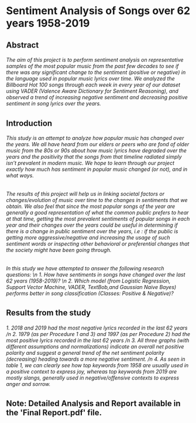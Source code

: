 # Sentiment Analysis of Songs over 62 years 1958-2019 

## Abstract
###### The aim of this project is to perform sentiment analysis on representative samples of the most popular music from the past few decades to see if there was any significant change to the sentiment (positive or negative) in the language used in popular music lyrics over time. We analyzed the Billboard Hot 100 songs through each week in every year of our dataset using VADER (Valence Aware Dictionary for Sentiment Reasoning), and observed a trend of increasing negative sentiment and decreasing positive sentiment in song lyrics over the years.

## Introduction
###### This study is an attempt to analyze how popular music has changed over the years. We all have heard from our elders or peers who are fond of older music from the 80s or 90s about how music lyrics have degraded over the years and the positivity that the songs from that timeline radiated simply isn’t prevalent in modern music. We hope to learn through our project exactly how much has sentiment in popular music changed (or not), and in what ways.

###### The results of this project will help us in linking societal factors or changes/evolution of music over time to the changes in sentiments that we obtain. We also feel that since the most popular songs of the year are generally a good representation of what the common public prefers to hear at that time, getting the most prevalent sentiments of popular songs in each year and their changes over the years could be useful in determining if there is a change in public sentiment over the years, i.e : if the public is getting more aggressive/negative and increasing the usage of such sentiment words or inspecting other behavioral or preferential changes that the society might have been going through.

###### In this study we have attempted to answer the following research questions: \n 1. How have sentiments in songs have changed over the last 62 years (1958-2019)? \n 2. Which model (from Logistic Regression, Support Vector Machine, VADER, TextBob,and Gaussian Naive Bayes) performs better in song classification (Classes: Positive & Negative)?

## Results from the study
###### 1. 2018 and 2019 had the most negative lyrics recorded in the last 62 years /n 2. 1979 (as per Procedure 1 and 3) and 1997 (as per Procedure 2) had the most positive lyrics recorded in the last 62 years /n 3. All three graphs (with different assumptions and normalizations) indicate an overall net positive polarity and suggest a general trend of the net sentiment polarity (decreasing) heading towards a more negative sentiment. /n 4. As seen in table 1, we can clearly see how top keywords from 1958 are usually used in a positive context to express joy, whereas top keywords from 2019 are mostly slangs, generally used in negative/offensive contexts to express anger and sorrow.

## Note: Detailed Analysis and Report available in the 'Final Report.pdf' file.
